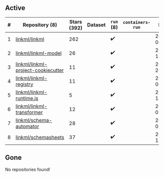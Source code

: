 ## Active
| # | Repository (8) | Stars (392) | Dataset | `run` (8) | `containers-run` | Last Modified |
| --- | --- | --- | --- | --- | --- | --- |
| 1 | [linkml/linkml](https://github.com/linkml/linkml) | 262 |  | :heavy_check_mark: |  | 2024-03-26 06:24:46+00:00 |
| 2 | [linkml/linkml-model](https://github.com/linkml/linkml-model) | 26 |  | :heavy_check_mark: |  | 2024-03-18 14:44:19+00:00 |
| 3 | [linkml/linkml-project-cookiecutter](https://github.com/linkml/linkml-project-cookiecutter) | 11 |  | :heavy_check_mark: |  | 2024-03-06 22:35:29+00:00 |
| 4 | [linkml/linkml-registry](https://github.com/linkml/linkml-registry) | 11 |  | :heavy_check_mark: |  | 2024-02-27 00:23:18+00:00 |
| 5 | [linkml/linkml-runtime.js](https://github.com/linkml/linkml-runtime.js) | 5 |  | :heavy_check_mark: |  | 2023-06-12 18:56:08+00:00 |
| 6 | [linkml/linkml-transformer](https://github.com/linkml/linkml-transformer) | 12 |  | :heavy_check_mark: |  | 2024-03-26 01:51:28+00:00 |
| 7 | [linkml/schema-automator](https://github.com/linkml/schema-automator) | 28 |  | :heavy_check_mark: |  | 2024-03-06 02:42:52+00:00 |
| 8 | [linkml/schemasheets](https://github.com/linkml/schemasheets) | 37 |  | :heavy_check_mark: |  | 2024-03-12 15:09:09+00:00 |

## Gone
No repositories found!
